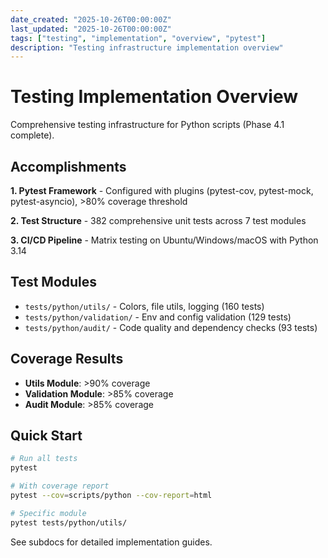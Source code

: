 ```yaml
---
date_created: "2025-10-26T00:00:00Z"
last_updated: "2025-10-26T00:00:00Z"
tags: ["testing", "implementation", "overview", "pytest"]
description: "Testing infrastructure implementation overview"
---
```

# Testing Implementation Overview

Comprehensive testing infrastructure for Python scripts (Phase 4.1 complete).

## Accomplishments

**1. Pytest Framework** - Configured with plugins (pytest-cov, pytest-mock, pytest-asyncio), >80% coverage threshold

**2. Test Structure** - 382 comprehensive unit tests across 7 test modules

**3. CI/CD Pipeline** - Matrix testing on Ubuntu/Windows/macOS with Python 3.14

## Test Modules

- `tests/python/utils/` - Colors, file utils, logging (160 tests)
- `tests/python/validation/` - Env and config validation (129 tests)
- `tests/python/audit/` - Code quality and dependency checks (93 tests)

## Coverage Results

- **Utils Module**: >90% coverage
- **Validation Module**: >85% coverage
- **Audit Module**: >85% coverage

## Quick Start

```bash
# Run all tests
pytest

# With coverage report
pytest --cov=scripts/python --cov-report=html

# Specific module
pytest tests/python/utils/
```

See subdocs for detailed implementation guides.

